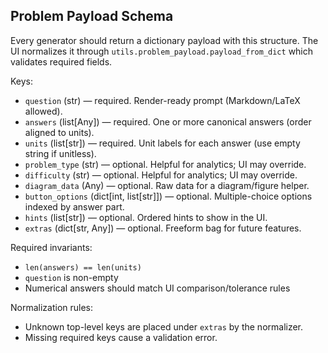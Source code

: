 ## Problem Payload Schema

Every generator should return a dictionary payload with this structure. The UI normalizes it through `utils.problem_payload.payload_from_dict` which validates required fields.

Keys:

- `question` (str) — required. Render-ready prompt (Markdown/LaTeX allowed).
- `answers` (list[Any]) — required. One or more canonical answers (order aligned to units).
- `units` (list[str]) — required. Unit labels for each answer (use empty string if unitless).
- `problem_type` (str) — optional. Helpful for analytics; UI may override.
- `difficulty` (str) — optional. Helpful for analytics; UI may override.
- `diagram_data` (Any) — optional. Raw data for a diagram/figure helper.
- `button_options` (dict[int, list[str]]) — optional. Multiple-choice options indexed by answer part.
- `hints` (list[str]) — optional. Ordered hints to show in the UI.
- `extras` (dict[str, Any]) — optional. Freeform bag for future features.

Required invariants:

- `len(answers) == len(units)`
- `question` is non-empty
- Numerical answers should match UI comparison/tolerance rules

Normalization rules:

- Unknown top-level keys are placed under `extras` by the normalizer.
- Missing required keys cause a validation error.

